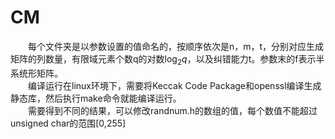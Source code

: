 # CM
&emsp;&emsp;每个文件夹是以参数设置的值命名的，按顺序依次是n，m，t，分别对应生成矩阵的列数量，有限域元素个数q的对数$\log_2 q$，以及纠错能力t。参数末的f表示半系统形矩阵。  
&emsp;&emsp;编译运行在linux环境下，需要将Keccak Code Package和openssl编译生成静态库，然后执行make命令就能编译运行。  
&emsp;&emsp;需要得到不同的结果，可以修改randnum.h的数组的值，每个数值不能超过unsigned char的范围[0,255]
